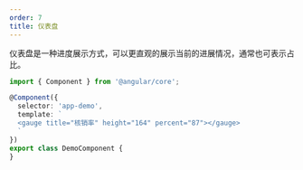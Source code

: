 ```yaml
---
order: 7
title: 仪表盘
---
```


仪表盘是一种进度展示方式，可以更直观的展示当前的进展情况，通常也可表示占比。

```ts
import { Component } from '@angular/core';

@Component({
  selector: 'app-demo',
  template: `
  <gauge title="核销率" height="164" percent="87"></gauge>
  `
})
export class DemoComponent {
}
```
